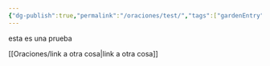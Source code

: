 ```yaml
---
{"dg-publish":true,"permalink":"/oraciones/test/","tags":["gardenEntry"]}
---
```


esta es una prueba

[[Oraciones/link a otra cosa\|link a otra cosa]]

